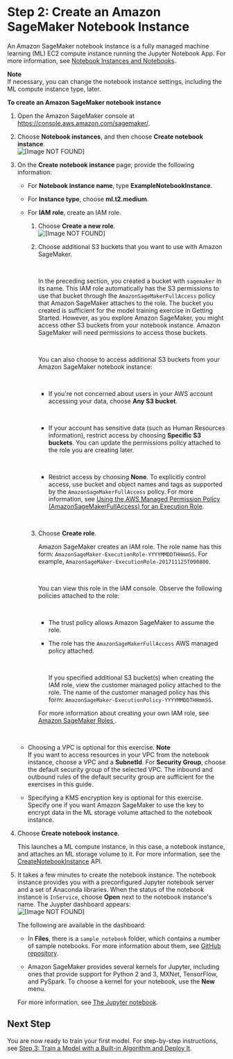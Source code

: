 # Step 2: Create an Amazon SageMaker Notebook Instance<a name="gs-setup-working-env"></a>

An Amazon SageMaker notebook instance is a fully managed machine learning \(ML\) EC2 compute instance running the Jupyter Notebook App\. For more information, see [Notebook Instances and Notebooks](how-it-works-notebooks-instances.md)\. 

**Note**  
If necessary, you can change the notebook instance settings, including the ML compute instance type, later\.

**To create an Amazon SageMaker notebook instance**

1. Open the Amazon SageMaker console at [https://console\.aws\.amazon\.com/sagemaker/](https://console.aws.amazon.com/sagemaker/)\. 

1. Choose **Notebook instances**, and then choose **Create notebook instance**\.  
![\[Image NOT FOUND\]](http://docs.aws.amazon.com/sagemaker/latest/dg/images/create-workspace-10.png)

1. On the **Create notebook instance** page, provide the following information: 

   + For **Notebook instance name**, type **ExampleNotebookInstance**\.

   + For **Instance type**, choose **ml\.t2\.medium**\.

   + For **IAM role**, create an IAM role\.

     1. Choose **Create a new role**\.   
![\[Image NOT FOUND\]](http://docs.aws.amazon.com/sagemaker/latest/dg/images/create-workspace-20.png)

     1. Choose additional S3 buckets that you want to use with Amazon SageMaker\. 

         

        In the preceding section, you created a bucket with `sagemaker` in its name\. This IAM role automatically has the S3 permissions to use that bucket through the `AmazonSageMakerFullAccess` policy that Amazon SageMaker attaches to the role\. The bucket you created is sufficient for the model training exercise in Getting Started\. However, as you explore Amazon SageMaker, you might access other S3 buckets from your notebook instance\. Amazon SageMaker will need permissions to access those buckets\.

         

        You can also choose to access additional S3 buckets from your Amazon SageMaker notebook instance:

         

        + If you're not concerned about users in your AWS account accessing your data, choose **Any S3 bucket**\.

           

        + If your account has sensitive data \(such as Human Resources information\), restrict access by choosing **Specific S3 buckets**\. You can update the permissions policy attached to the role you are creating later\.

           

        + Restrict access by choosing **None**\. To explicitly control access, use bucket and object names and tags as supported by the `AmazonSageMakerFullAccess` policy\. For more information, see [Using the AWS Managed Permission Policy \(AmazonSageMakerFullAccess\) for an Execution Role](sagemaker-roles.md#sagemaker-roles-amazonsagemakerfullaccess-policy)\.

         

     1. Choose **Create role**\.

        Amazon SageMaker creates an IAM role\. The role name has this form: `AmazonSageMaker-ExecutionRole-YYYYMMDDTHHmmSS`\. For example, `AmazonSageMaker-ExecutionRole-201711125T090800`\.

         

        You can view this role in the IAM console\. Observe the following policies attached to the role:

         

        + The trust policy allows Amazon SageMaker to assume the role\. 

        + The role has the `AmazonSageMakerFullAccess` AWS managed policy attached\. 

           

          If you specified additional S3 bucket\(s\) when creating the IAM role, view the customer managed policy attached to the role\. The name of the customer managed policy has this form: `AmazonSageMaker-ExecutionPolicy-YYYYMMDDTHHmmSS`\. 

        For more information about creating your own IAM role, see [Amazon SageMaker Roles ](sagemaker-roles.md)\. 

         

   + Choosing a VPC is optional for this exercise\. 
**Note**  
If you want to access resources in your VPC from the notebook instance, choose a VPC and a **SubnetId**\. For **Security Group**, choose the default security group of the selected VPC\. The inbound and outbound rules of the default security group are sufficient for the exercises in this guide\. 

   + Specifying a KMS encryption key is optional for this exercise\. Specify one if you want Amazon SageMaker to use the key to encrypt data in the ML storage volume attached to the notebook instance\.

1. Choose **Create notebook instance**\. 

   This launches a ML compute instance, in this case, a notebook instance, and attaches an ML storage volume to it\. For more information, see the [CreateNotebookInstance](API_CreateNotebookInstance.md) API\. 

1. It takes a few minutes to create the notebook instance\. The notebook instance provides you with a preconfigured Jupyter notebook server and a set of Anaconda libraries\. When the status of the notebook instance is `InService`, choose **Open** next to the notebook instance's name\. The Juypter dashboard appears:  
![\[Image NOT FOUND\]](http://docs.aws.amazon.com/sagemaker/latest/dg/images/ironman-jupyter-home-page.png)

   The following are available in the dashboard:

   + In **Files**, there is a `sample_notebook` folder, which contains a number of sample notebooks\. For more information about them, see [GitHub repository](https://github.com/awslabs/amazon-sagemaker-examples)\.

   + Amazon SageMaker provides several kernels for Jupyter, including ones that provide support for Python 2 and 3, MXNet, TensorFlow, and PySpark\. To choose a kernel for your notebook, use the **New** menu\. 

   For more information, see [The Jupyter notebook](https://jupyter-notebook.readthedocs.io/en/stable/)\.

## Next Step<a name="gs-setup-working-env-nextstep"></a>

You are now ready to train your first model\. For step\-by\-step instructions, see [Step 3: Train a Model with a Built\-in Algorithm and Deploy It](ex1.md)\.